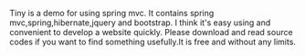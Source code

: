   Tiny is a demo for using spring mvc. It contains spring mvc,spring,hibernate,jquery and bootstrap.
  I think it's easy using and convenient to develop a website quickly. 
  Please download and read source codes if you want to find something usefully.It is free and without any limits.
  
